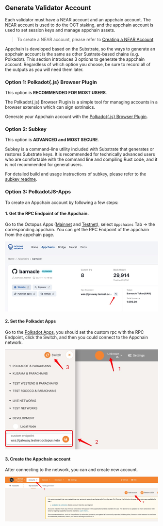 ## Generate Validator Account

Each validator must have a NEAR account and an appchain account. The NEAR account is used to do the OCT staking, and the appchain account is used to set session keys and manage appchain assets.

> To create a NEAR account, please refer to [Creating a NEAR Account](https://docs.near.org/docs/develop/basics/create-account)

Appchain is developed based on the Substrate, so the ways to generate an appchain account is the same as other Sustrate-based chains (e.g. Polkadot). This section introduces 3 options to generate the appchain account. Regardless of which option you choose, be sure to record all of the outputs as you will need them later.

### Option 1: Polkadot{.js} Browser Plugin

This option is **RECOMMENDED FOR MOST USERS**.

The Polkadot{.js} Browser Plugin is a simple tool for managing accounts in a browser extension which can sign extrinsics.

Generate your Appchain account with the [Polkadot{.js} Browser Plugin](https://wiki.polkadot.network/docs/en/learn-account-generation#polkadotjs-browser-plugin).

### Option 2: Subkey

This option is **ADVANCED and MOST SECURE**.

Subkey is a command-line utility included with Substrate that generates or restores Substrate keys. It is recommended for technically advanced users who are comfortable with the command line and compiling Rust code, and it is not recommended for general users.

For detailed build and usage instructions of subkey, please refer to the [subkey readme](https://github.com/paritytech/substrate/tree/master/bin/utils/subkey).

### Option 3: PolkadotJS-Apps

To create an Appchain account by following a few steps:

#### 1. Get the RPC Endpoint of the Appchain. 

Go to the Octopus Apps ([Mainnet](https://mainnet.oct.network) and [Testnet](https://testnet.oct.network)), select `Appchains` Tab ->  the corresponding appchain. You can get the RPC Endpoint of the appchain from the appchain page. 

![appchain_rpc](./appchain_rpc.jpg)

#### 2. Set the Polkadot Apps

Go to the [Polkadot Apps](https://polkadot.js.org/apps/#/explorer), you should set the custom rpc with the RPC Endpoint, click the Switch, and then you could connect to the Appchain network.

![set_network](./set_network.jpg)

#### 3. Create the Appchain account

After connecting to the network, you can and create new account.

![create_account](./create_account.jpg)
